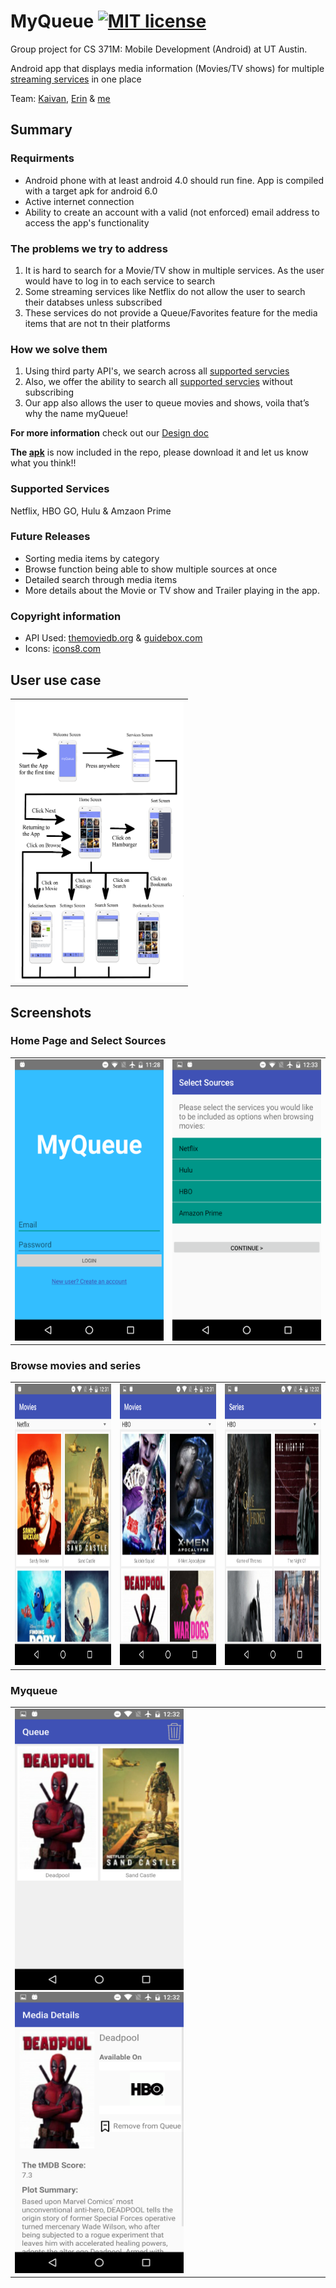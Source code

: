 # MyQueue [![MIT license](https://img.shields.io/badge/license-MIT-lightgrey.svg)](https://raw.githubusercontent.com/qirh/MyQueue/master/LICENSE)

Group project for CS 371M: Mobile Development (Android) at UT Austin. 

Android app that displays media information (Movies/TV shows) for multiple [streaming services](#supported-services) in one place

Team: [Kaivan](https://github.com/kaivan29), [Erin](https://github.com/erinjensby) & [me](https://github.com/qirh)

## Summary
### Requirments
  * Android phone with at least android 4.0 should run fine. App is compiled with a target apk for android 6.0
  * Active internet connection
  * Ability to create an account with a valid (not enforced) email address to access the app's functionality 
  
### The problems we try to address
  1. It is hard to search for a Movie/TV show in multiple services. As the user would have to log in to each service to search
  2. Some streaming services like Netflix do not allow the user to search their databses unless subscribed
  3. These services do not provide a Queue/Favorites feature for the media items that are not tn their platforms
  
### How we solve them
  1. Using third party API's, we search across all [supported servcies](#supported-services)
  2. Also, we offer the ability to search all [supported servcies](#supported-services) without subscribing
  3. Our app also allows the user to queue movies and shows, voila that’s why the name myQueue! 
  
  
**For more information** check out our [Design doc](https://github.com/qirh/MyQueue/blob/master/MyQueue.pdf)

**The [apk](https://github.com/qirh/MyQueue/blob/master/app-debug.apk)** is now included in the repo, please download it and let us know what you think!!

### Supported Services
Netflix, HBO GO, Hulu & Amzaon Prime

### Future Releases
* Sorting media items by category
* Browse function being able to show multiple sources at once
* Detailed search through media items
* More details about the Movie or TV show and Trailer playing in the app.


### Copyright information
* API Used: [themoviedb.org](themoviedb.org) & [guidebox.com](guidebox.com)
* Icons: [icons8.com](icons8.com)


## User use case
<table><tr><td>
<img src="/screenshots/wireframe.png" height="450" width="270">
</td></tr></table>

## Screenshots
### Home Page and Select Sources
<table><tr><td><img src="/screenshots/home_page.png" height = "450" width="270"></td> <td><img src="/screenshots/select_sources.png" height = "450" width="270"></td></tr></table>

### Browse movies and series
<table><tr><td><img src="/screenshots/browse_netflix.png" height = "450" width="270"></td> <td><img src="/screenshots/browse_hbo.png" height = "450" width="270"></td> <td><img src="/screenshots/browse_series.png" height = "450" width="270"></td></tr></table>

### Myqueue
<table><tr><td><img src="/screenshots/myqueue.png" height = "450" width="270"> <img src="/screenshots/remove.png" height = "450" width="270"></td></tr></table>
